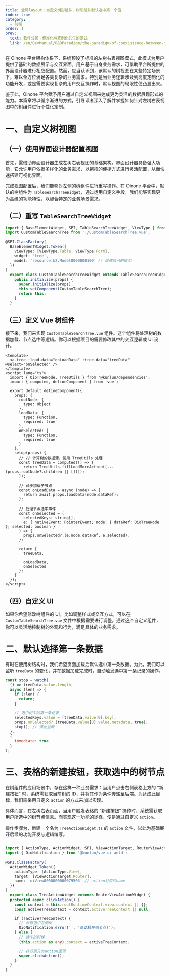 ```yaml
---
title: 全局layout：自定义树形组件，树形组件默认选中第一个值
index: true
category:
  - 前端
order: 1
prev:
  text: 软件公司：标准化与定制化共生的范式
  link: /en/DevManual/R&DParadigm/the-paradigm-of-coexistence-between-standardization-and-customization.md
---
```

在 Oinone 平台架构体系下，系统预设了标准的左树右表视图模式，此模式为用户提供了基础的数据展示与交互界面。用户基于自身业务需求，可借助平台所提供的界面设计器进行相应配置。然而，应当认识到，该默认的树视图在某些特定场景下，难以全方位满足各类复杂的业务需求。特别是当业务逻辑涉及到高度定制化的功能开发，或是需要实现复杂的用户交互操作时，默认视图的局限性便凸显出来。

鉴于此，Oinone 平台赋予用户通过自定义视图来达成更为灵活的数据展现形式的能力。本篇章将以循序渐进的方式，引导读者深入了解并掌握如何针对左树右表视图中的树组件进行个性化定制。

# 一、自定义树视图
## （一）使用界面设计器配置视图
首先，需借助界面设计器生成左树右表视图的基础架构。界面设计器具备强大功能，它允许用户依据多样化的业务需求，以拖拽的便捷方式进行灵活配置，从而快速搭建可视化界面。

完成视图配置后，我们能够对左侧的树组件进行重写操作。在 Oinone 平台中，默认的树组件为 `TableSearchTreeWidget`，通过运用自定义手段，我们能够实现更为高级的功能特性，以契合特定的业务场景需求。

## （二）重写 `TableSearchTreeWidget`
```typescript
import { BaseElementWidget, SPI, TableSearchTreeWidget, ViewType } from '@kunlun/dependencies';
import CustomTableSearchTree from './CustomTableSearchTree.vue';

@SPI.ClassFactory(
  BaseElementWidget.Token({
    viewType: [ViewType.Table, ViewType.Form],
    widget: 'tree',
    model: 'resource.k2.Model0000000100' // 改成自己的模型
  })
)
  export class CustomTableSearchTreeWidget extends TableSearchTreeWidget {
    public initialize(props) {
      super.initialize(props);
      this.setComponent(CustomTableSearchTree);
      return this;
    }
  }
```

## （三）定义 Vue 树组件
接下来，我们来实现 `CustomTableSearchTree.vue` 组件。这个组件将处理树的数据加载、节点选中等逻辑。你可以根据项目的需要修改其中的交互逻辑或 UI 设计。

```vue
<template>
  <a-tree :load-data="onLoadData" :tree-data="treeData" @select="onSelected" />
</template>
<script lang="ts">
  import { OioTreeNode, TreeUtils } from '@kunlun/dependencies';
  import { computed, defineComponent } from 'vue';

  export default defineComponent({
    props: {
      rootNode: {
        type: Object
      },
      loadData: {
        type: Function,
        required: true
      },
      onSelected: {
        type: Function,
        required: true
      }
    },
    setup(props) {
      // // 计算树的数据源，使用 TreeUtils 处理
      const treeData = computed(() => {
        return TreeUtils.fillLoadMoreAction([...(props.rootNode?.children || [])]);
      });

      // 异步加载子节点
      const onLoadData = async (node) => {
        return await props.loadData(node.dataRef);
      };

      // 处理节点选中事件
      const onSelected = (
        selectedKeys: string[],
        e: { nativeEvent: PointerEvent; node: { dataRef: OioTreeNode }; selected: boolean }
      ) => {
        props.onSelected?.(e.node.dataRef, e.selected);
      };

      return {
        treeData,

        onLoadData,
        onSelected
      };
    }
  });
</script>

```

## （四）自定义 UI
如果你希望修改树组件的 UI，比如调整样式或交互方式，可以在 `CustomTableSearchTree.vue` 文件中根据需要进行调整。通过这个自定义组件，你可以灵活地控制树的外观和行为，满足具体的业务需求。

# 二、默认选择第一条数据
有时在使用树结构时，我们希望页面加载后默认选中第一条数据。为此，我们可以监听 `treeData` 的变化，并在数据加载完成时，自动触发选中第一条记录的操作。

```javascript
const stop = watch(
  () => treeData.value.length,
  async (len) => {
    if (!len) {
      return;
    }

    // 选中树中的第一条记录
    selectedKeys.value = [treeData.value[0].key];
    props.onSelected?.(treeData.value[0].value.metadata, true);
    stop(); // 停止监听
  },
  {
    immediate: true
  }
);
```

# 三、表格的新建按钮，获取选中的树节点
在树组件的应用场景中，存在这样一种业务需求：当用户点击右侧表格上方的 “新建按钮” 时，系统需获取当前树的 ID，并将其作为条件传递至后端。为达成此目标，我们需采用自定义 `action` 的方式来加以实现。

具体而言，在左树右表页面，当用户触发表格的 “新建按钮” 操作时，系统需获取用户所选中的树节点信息。而实现这一功能的途径，便是通过自定义 `action`。

操作步骤为，新建一个名为 `TreeActionWidget.ts` 的 `action` 文件，以此为基础展开后续的功能开发与逻辑编写。

```typescript

import { ActionType, ActionWidget, SPI, ViewActionTarget, RouterViewActionWidget } from '@kunlun/dependencies';
import { OioNotification } from '@kunlun/vue-ui-antd';

@SPI.ClassFactory(
  ActionWidget.Token({
    actionType: [ActionType.View],
    target: [ViewActionTarget.Router],
    name: 'uiView0000000000079503' // action对应的name
  })
)
  export class TreeActionWidget extends RouterViewActionWidget {
  protected async clickAction() {
    const context = this.rootRuntimeContext.view.context || {};
    const activeTreeContext = context.activeTreeContext || null;

    if (!activeTreeContext) {
      // 没有选中左侧树
      OioNotification.error('', '请选择左侧节点!');
    } else {
      // 选中的时候
      (this.action as any).context = activeTreeContext;

      // 执行原先的action逻辑
      super.clickAction();
    }
  }
}


```

